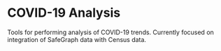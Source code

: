 # COVID-19 Analysis 

Tools for performing analysis of COVID-19 trends. Currently focused on integration of SafeGraph data with Census data.
